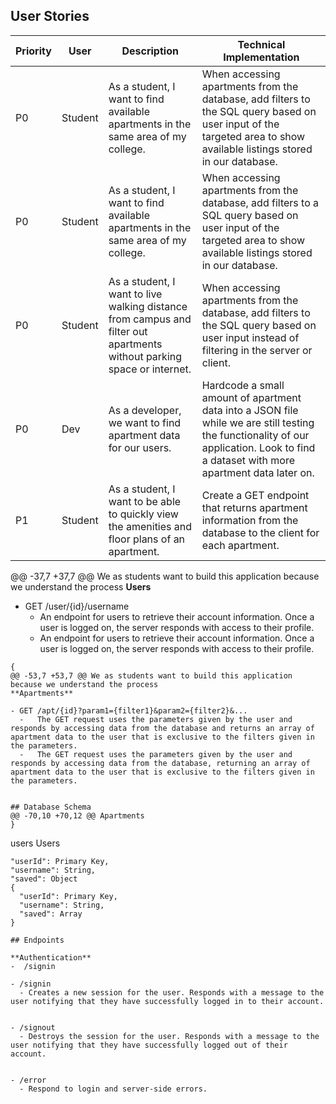 ## User Stories
| Priority      | User | Description      | Technical Implementation |
| ----------- | ----------- | ----------- | ----------- |
| P0 | Student | As a student, I want to find available apartments in the same area of my college. | When accessing apartments from the database, add filters to the SQL query based on user input of the targeted area to show available listings stored in our database. |
| P0 | Student | As a student, I want to find available apartments in the same area of my college. | When accessing apartments from the database, add filters to a SQL query based on user input of the targeted area to show available listings stored in our database. |
| P0   | Student | As a student, I want to live walking distance from campus and filter out apartments without parking space or internet. | When accessing apartments from the database, add filters to the SQL query based on user input instead of filtering in the server or client. |
|P0| Dev | As a developer, we want to find apartment data for our users. | Hardcode a small amount of apartment data into a JSON file while we are still testing the functionality of our application. Look to find a dataset with more apartment data later on. |
|P1|Student|As a student, I want to be able to quickly view the amenities and floor plans of an apartment.| Create a GET endpoint that returns apartment information from the database to the client for each apartment. |
@@ -37,7 +37,7 @@ We as students want to build this application because we understand the process
**Users**

- GET /user/{id}/username
  - An endpoint for users to retrieve  their account information. Once a user is logged on, the server responds with access to their profile.
  - An endpoint for users to retrieve their account information. Once a user is logged on, the server responds with access to their profile.

```
{
@@ -53,7 +53,7 @@ We as students want to build this application because we understand the process
**Apartments**

- GET /apt/{id}?param1={filter1}&param2={filter2}&...
  -   The GET request uses the parameters given by the user and responds by accessing data from the database and returns an array of apartment data to the user that is exclusive to the filters given in the parameters.
  -   The GET request uses the parameters given by the user and responds by accessing data from the database, returning an array of apartment data to the user that is exclusive to the filters given in the parameters.


## Database Schema
@@ -70,10 +70,12 @@ Apartments
}
```

users
Users

```
"userId": Primary Key,
"username": String,
"saved": Object
{
  "userId": Primary Key,
  "username": String,
  "saved": Array
}

## Endpoints

**Authentication**
-  /signin

- /signin
  - Creates a new session for the user. Responds with a message to the user notifying that they have successfully logged in to their account.


- /signout
  - Destroys the session for the user. Responds with a message to the user notifying that they have successfully logged out of their account.


- /error
  - Respond to login and server-side errors.